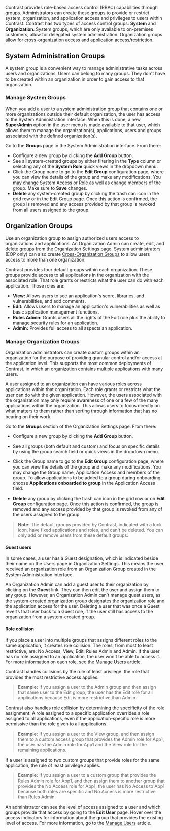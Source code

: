 <!--
title: "Manage Access Groups"
description: "Overview of managing access groups"
tags: "Admin manage organizations access groups"
-->

Contrast provides role-based access control (RBAC) capabilities through groups. Administrators can create these groups to provide or restrict system, organization, and application access and privileges to users within Contrast. Contrast has two types of access control groups: **System** and **Organization**. System groups, which are only available to on-premises customers, allow for delegated system administration. Organization groups allow for cross-organization access and application access/restriction.

## System Administration Groups

A system group is a convenient way to manage administrative tasks across users and organizations. Users can belong to many groups. They don't have to be created within an organization in order to gain access to that organization. 

### Manage System Groups

When you add a user to a system administration group that contains one or more organizations outside their default organization, the user has access to the System Administration interface. When this is done, a new **SuperAdmin** option in the user menu is made available to that user, which allows them to manage the organization(s), applications, users and groups associated with the defined organization(s). 

Go to the **Groups** page in the System Administration interface. From there:

* Configure a new group by clicking the **Add Group** button.
* See all system-created groups by either filtering in the **Type** column or selecting any of the **System Role** quick views in the dropdown menu. 
* Click the Group name to go to the **Edit Group** configuration page, where you can view the details of the group and make any modifications. You may change System Access or Role as well as change members of the group. Make sure to **Save** changes.
* **Delete** any system-created group by clicking the trash can icon in the grid row or in the Edit Group page. Once this action is confirmed, the group is removed and any access provided by that group is revoked from all users assigned to the group.

## Organization Groups

Use an organization group to assign authorized users access to organizations and applications. An Organization Admin can create, edit, and delete groups from the Organization Settings page. System administrators (EOP only) can also create [Cross-Organization Groups](admin-manageorgs.html#crossorg) to allow users access to more than one organization.

Contrast provides four default groups within each organization. These groups provide access to all applications in the organization with the associated role. That role grants or restricts what the user can do with each application. Those roles are:

* **View:** Allows users to see an application's score, libraries, and vulnerabilities, and add comments.
* **Edit:** Allows users to manage an application's vulnerabilities as well as basic application management functions.
* **Rules Admin:** Grants users all the rights of the Edit role plus the ability to manage security rules for an application. 
* **Admin:** Provides full access to all aspects an application.

### Manage Organization Groups

Organization administrators can create custom groups within an organization for the purpose of providing granular control and/or access at the application level. This supports the most common deployments of Contrast, in which an organization contains multiple applications with many users.

A user assigned to an organization can have various roles across applications within that organization. Each role grants or restricts what the user can do with the given application. However, the users associated with the organization may only require awareness of one or a few of the many applications within the organization. This allows users to focus directly on what matters to them rather than sorting through information that has no bearing on their work.

Go to the **Groups** section of the Organization Settings page. From there:

* Configure a new group by clicking the **Add Group** button.
* See all groups (both default and custom) and focus on specific details by using the group search field or quick views in the dropdown menu.  
* Click the Group name to go to the **Edit Group** configuration page, where you can view the details of the group and make any modifications. You may change the Group name, Application Access and members of the group. To allow applications to be added to a group during onboarding, choose **Applications onboarded to group** in the Application Access field. 

* **Delete** any group by clicking the trash can icon in the grid row or on **Edit Group** configuration page. Once this action is confirmed, the group is removed and any access provided by that group is revoked from any of the users assigned to the group.

>**Note:** The default groups provided by Contrast, indicated with a lock icon, have fixed applications and roles, and can't be deleted. You can only add or remove users from these default groups. 

#### Guest users

In some cases, a user has a Guest designation, which is indicated beside their name on the Users page in Organization Settings. This means the user received an organization role from an Organization Group created in the System Administration interface.  

An Organization Admin can add a guest user to their organization by clicking on the **Guest** link. They can then edit the user and assign them to any group. However, an Organization Admin can't manage guest users, as the system-created organization group designates the organization role and the application access for the user. Deleting a user that was once a Guest reverts that user back to a Guest role, if the user still has access to the organization from a system-created group.

#### Role collision

If you place a user into multiple groups that assigns different roles to the same application, it creates role collision. The roles, from most to least restrictive, are: No Access, View, Edit, Rules Admin and Admin. If the user has no role assigned to an application, the user won't be able to access it. For more information on each role, see the [Manage Users](admin-manageorgs.html#manage-user) article.

Contrast handles collisions by the rule of least privilege: the role that provides the most restrictive access applies.

> **Example:** If you assign a user to the Admin group and then assign that same user to the Edit group, the user has the Edit role for all applications because Edit is more restrictive than Admin.

Contrast also handles role collision by determining the specificity of the role assignment. A role assigned to a specific application overrides a role assigned to all applications, even if the application-specific role is more permissive than the role given to all applications. 

> **Example:** If you assign a user to the View group, and then assign them to a custom access group that provides the Admin role for App1, the user has the Admin role for App1 and the View role for the remaining applications.

If a user is assigned to two custom groups that provide roles for the same application, the rule of least privilege applies.

> **Example:** If you assign a user to a custom group that provides the Rules Admin role for App1, and then assign them to another group that provides the No Access role for App1, the user has No Access to App1 because both roles are specific and No Access is more restrictive than Rules Admin.

An administrator can see the level of access assigned to a user and which groups provide that access by going to the **Edit User** page. Hover over the access indicators for information about the group that provides the existing level of access. For more information, go to the [Manage Users](admin-manageorgs.html#manage-user) article.

